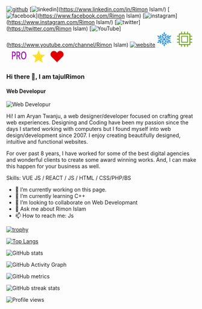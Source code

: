 [<img src='https://cdn.jsdelivr.net/npm/simple-icons@3.0.1/icons/github.svg' alt='github' height='40'>](https://github.com/https://github.com/tajulRimon)  [<img src='https://cdn.jsdelivr.net/npm/simple-icons@3.0.1/icons/linkedin.svg' alt='linkedin' height='40'>](https://www.linkedin.com/in/Rimon Islam/)  [<img src='https://cdn.jsdelivr.net/npm/simple-icons@3.0.1/icons/facebook.svg' alt='facebook' height='40'>](https://www.facebook.com/Rimon Islam)  [<img src='https://cdn.jsdelivr.net/npm/simple-icons@3.0.1/icons/instagram.svg' alt='instagram' height='40'>](https://www.instagram.com/Rimon Islam/)  [<img src='https://cdn.jsdelivr.net/npm/simple-icons@3.0.1/icons/twitter.svg' alt='twitter' height='40'>](https://twitter.com/Rimon Islam)  [<img src='https://cdn.jsdelivr.net/npm/simple-icons@3.0.1/icons/youtube.svg' alt='YouTube' height='40'>](https://www.youtube.com/channel/Rimon Islam)  [<img
src='https://cdn.jsdelivr.net/npm/simple-icons@3.0.1/icons/icloud.svg' alt='website' height='40'>](Rimon.com) 
<a href='https://archiveprogram.github.com/'><img src='https://raw.githubusercontent.com/acervenky/animated-github-badges/master/assets/acbadge.gif' width='40' height='40'></a> <a href='https://docs.github.com/en/developers'><img src='https://raw.githubusercontent.com/acervenky/animated-github-badges/master/assets/devbadge.gif' width='40' height='40'></a> <a href='https://github.com/pricing'><img src='https://raw.githubusercontent.com/acervenky/animated-github-badges/master/assets/pro.gif' width='40' height='40'></a> <a href='https://stars.github.com/'><img src='https://raw.githubusercontent.com/acervenky/animated-github-badges/master/assets/starbadge.gif' width='35' height='35'></a> <a href='https://docs.github.com/en/github/supporting-the-open-source-community-with-github-sponsors'><img src='https://raw.githubusercontent.com/acervenky/animated-github-badges/master/assets/sponsorbadge.gif' width='35' height='35'></a> 

### Hi there 👋, I am tajulRimon
#### Web Developur
![Web Developur](https://arturssmirnovs.github.io/github-profile-readme-generator/images/banner.png)

Hi! I am Aryan Twanju, a web designer/developer focused on crafting great web experiences. Designing and Coding have been my passion since the days I started working with computers but I found myself into web design/development since 2007. I enjoy creating beautifully designed, intuitive and functional websites.

For over past 8 years, I have worked for some of the best digital agencies and wonderful clients to create some award winning works. And, I can make this happen for your business as well.

Skills: VUE JS / REACT / JS / HTML / CSS/PHP/BS

- 🔭 I’m currently working on this page. 
- 🌱 I’m currently learning C++ 
- 👯 I’m looking to collaborate on Web Developmant 
- 💬 Ask me about Rimon Islam 
- 📫 How to reach me: Js 






[![trophy](https://github-profile-trophy.vercel.app/?username=https://github.com/tajulRimon)](https://github.com/ryo-ma/github-profile-trophy)

[![Top Langs](https://github-readme-stats.vercel.app/api/top-langs/?username=https://github.com/tajulRimon)](https://github.com/anuraghazra/github-readme-stats)

![GitHub stats](https://github-readme-stats.vercel.app/api?username=https://github.com/tajulRimon&show_icons=true&count_private=true)  

![GitHub Activity Graph](https://activity-graph.herokuapp.com/graph?username=https://github.com/tajulRimon)  

![GitHub metrics](https://metrics.lecoq.io/https://github.com/tajulRimon)  

![GitHub streak stats](https://streak-stats.demolab.com/?user=https://github.com/tajulRimon)  

![Profile views](https://gpvc.arturio.dev/https://github.com/tajulRimon)  

